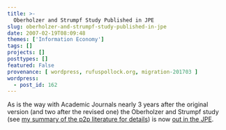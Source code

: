 ```yaml
---
title: >-
  Oberholzer and Strumpf Study Published in JPE
slug: oberholzer-and-strumpf-study-published-in-jpe
date: 2007-02-19T08:09:48
themes: ['Information Economy']
tags: []
projects: []
posttypes: []
featured: False
provenance: [ wordpress, rufuspollock.org, migration-201703 ]
wordpress:
  - post_id: 162
---
```


As is the way with Academic Journals nearly 3 years after the original version (and two after the revised one) the Oberholzer and Strumpf study (see [my summary of the p2p literature for details](http://www.rufuspollock.org/economics/p2p_summary.html)) is now [out in the JPE](http://www.journals.uchicago.edu/cgi-bin/resolve?JPE31618PDF).

